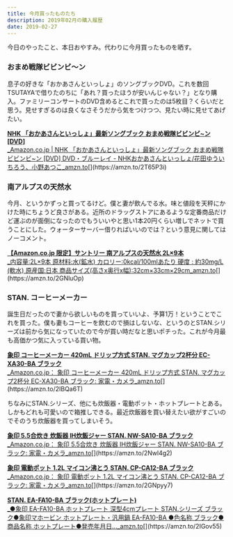```yaml
---
title: 今月買ったものたち
description: 2019年02月の購入履歴
date: 2019-02-27
---
```


今日のやったこと、本日おやすみ。代わりに今月買ったものを晒す。

### おまめ戦隊ビビンビ〜ン

息子の好きな「おかあさんといっしょ」のソングブックDVD。これを数回TSUTAYAで借りたのちに「あれ？買ったほうが安いんじゃない？」となり購入。ファミリーコンサートのDVD含めるとこれで買ったのは5枚目？くらいだと思う。見せすぎるのは良くなさそうだから気をつけつつ、見たい時に見せてあげたい。

[**NHK 「おかあさんといっしょ」最新ソングブック おまめ戦隊ビビンビ~ン \[DVD\]**  
\_Amazon.co.jp | NHK 「おかあさんといっしょ」最新ソングブック おまめ戦隊ビビンビ~ン \[DVD\] DVD・ブルーレイ - NHKおかあさんといっしょ/花田ゆういちろう、小野あつこ\_amzn.to](https://amzn.to/2T65P3i "https://amzn.to/2T65P3i")[](https://amzn.to/2T65P3i)

### 南アルプスの天然水

今月、というかずっと買ってるけど。僕と妻が飲んでる水。味と値段を天秤にかけた時にちょうど良さがある。近所のドラッグストアにあるような定番商品だけど運ぶのが面倒になったのでもういいやと思い1本20円くらい増しでネットで買うことにした。ウォーターサーバー借りればいいのでは？という意見に関してはノーコメント。

[**【Amazon.co.jp 限定】サントリー 南アルプスの天然水 2L×9本**  
\_内容量:2L×9本 原材料:水(鉱水) カロリー:0kcal/100mlあたり 硬度 : 約30mg/L (軟水) 原産国:日本 商品サイズ(高さx奥行x幅):32cm×33cm×29cm_amzn.to](https://amzn.to/2GNluOp "https://amzn.to/2GNluOp")[](https://amzn.to/2GNluOp)

### STAN. コーヒーメーカー

誕生日だったので妻から欲しいものを買っていいよ、予算1万！ということでこれを買った。僕も妻もコーヒーを飲むので損はしないな、というのとSTAN.シリーズは前から気になっていたので今が買い時だなと思いポチった。これが今月最も高価かつ気に入っている買い物。

[**象印 コーヒーメーカー 420mL ドリップ方式 STAN. マグカップ2杯分 EC-XA30-BA ブラック**  
\_Amazon.co.jp： 象印 コーヒーメーカー 420mL ドリップ方式 STAN. マグカップ2杯分 EC-XA30-BA ブラック: 家電・カメラ\_amzn.to](https://amzn.to/2IBQa6T "https://amzn.to/2IBQa6T")[](https://amzn.to/2IBQa6T)

ちなみにSTAN.シリーズ、他にも炊飯器・電動ポット・ホットプレートとある。しかもどれも可愛いので箱推しできる。最近炊飯器を買い替えたい欲がすごいのでそのうち炊飯器を買ってしまいそう。

[**象印 5.5合炊き 炊飯器 IH炊飯ジャー STAN. NW-SA10-BA ブラック**  
\_Amazon.co.jp： 象印 5.5合炊き 炊飯器 IH炊飯ジャー STAN. NW-SA10-BA ブラック: 家電・カメラ\_amzn.to](https://amzn.to/2Nwl4g2 "https://amzn.to/2Nwl4g2")[](https://amzn.to/2Nwl4g2)

[**象印 電動ポット 1.2L マイコン沸とう STAN. CP-CA12-BA ブラック**  
\_Amazon.co.jp： 象印 電動ポット 1.2L マイコン沸とう STAN. CP-CA12-BA ブラック: 家電・カメラ\_amzn.to](https://amzn.to/2GNpyy7 "https://amzn.to/2GNpyy7")[](https://amzn.to/2GNpyy7)

[**STAN. EA-FA10-BA ブラック(ホットプレート)**  
\_●象印 EA-FA10-BA ホットプレート 深型4cmプレート STAN.シリーズ ブラック●象印マホービン ホットプレート・汎用鍋 EA-FA10-BA ●色名称 ブラック●商品名称 ホットプレート●発売年月日…\_amzn.to](https://amzn.to/2IGov55 "https://amzn.to/2IGov55")[](https://amzn.to/2IGov55)
